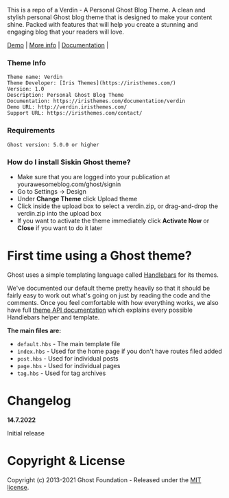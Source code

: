 This is a repo of a Verdin - A Personal Ghost Blog Theme. A clean and stylish personal Ghost blog theme that is designed to make your content shine. 
Packed with features that will help you create a stunning and engaging blog that your readers will love.

[Demo](https://verdin.iristhemes.com) | 
[More info](https://iristhemes.com/themes/verdin) | [Documentation](https://iristhemes.com/documentation/verdin) | 

### Theme Info
```
Theme name: Verdin
Theme Developer: [Iris Themes](https://iristhemes.com/)
Version: 1.0
Description: Personal Ghost Blog Theme
Documentation: https://iristhemes.com/documentation/verdin
Demo URL: http://verdin.iristhemes.com/
Support URL: https://iristhemes.com/contact/
```
### Requirements
```
Ghost version: 5.0.0 or higher
```

### How do I install Siskin Ghost theme?

- Make sure that you are logged into your publication at yourawesomeblog.com/ghost/signin
- Go to Settings → Design 
- Under **Change Theme** click Upload theme
- Click inside the upload box to select a verdin.zip, or drag-and-drop the verdin.zip into the upload box
- If you want to activate the theme immediately click **Activate Now** or **Close** if you want to do it later


# First time using a Ghost theme?

Ghost uses a simple templating language called [Handlebars](https://handlebarsjs.com/) for its themes.

We've documented our default theme pretty heavily so that it should be fairly easy to work out what's going on just by reading the code and the comments. Once you feel comfortable with how everything works, we also have full [theme API documentation](https://themes.ghost.org) which explains every possible Handlebars helper and template.

**The main files are:**

- `default.hbs` - The main template file
- `index.hbs` - Used for the home page if you don't have routes filed added
- `post.hbs` - Used for individual posts
- `page.hbs` - Used for individual pages
- `tag.hbs` - Used for tag archives

# Changelog

**14.7.2022**

Initial release

# Copyright & License

Copyright (c) 2013-2021 Ghost Foundation - Released under the [MIT license](LICENSE).
